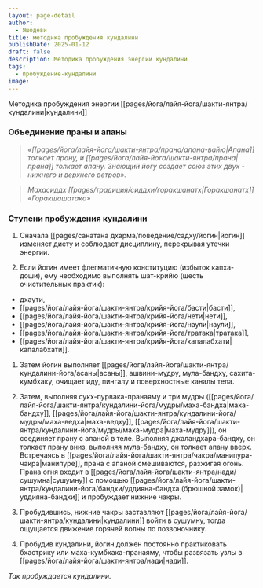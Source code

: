 ```yaml
---
layout: page-detail
author:
  - Яшодеви
title: методика пробуждения кундалини
publishDate: 2025-01-12
draft: false
description: Методика пробуждения энергии кундалини
tags:
  - пробуждение-кундалини
image:
---
```

Методика пробуждения энергии [[pages/йога/лайя-йога/шакти-янтра/кундалини|кундалини]]
### Объединение праны и апаны 

>*«[[pages/йога/лайя-йога/шакти-янтра/прана/апана-вайю|Апана]] толкает прану, и [[pages/йога/лайя-йога/шакти-янтра/прана|прана]] толкает апану. Знающий йогу создает союз этих двух - нижнего и верхнего ветров».*

>*Махасиддх [[pages/традиция/сиддхи/горакшанатх|Горакшанатх]] «Горакшашатака»*

### Ступени пробуждения кундалини 

1. Сначала [[pages/санатана дхарма/поведение/садху/йогин|йогин]] изменяет диету и соблюдает дисциплину, перекрывая утечки энергии. 

2. Если йогин имеет флегматичную конституцию (избыток капха-доши), ему необходимо выполнять шат-крийю (шесть очистительных практик): 

- дхаути, 
- [[pages/йога/лайя-йога/шакти-янтра/крийя-йога/басти|басти]], 
- [[pages/йога/лайя-йога/шакти-янтра/крийя-йога/нети|нети]], 
- [[pages/йога/лайя-йога/шакти-янтра/крийя-йога/наули|наули]], 
- [[pages/йога/лайя-йога/шакти-янтра/крийя-йога/тратака|тратака]], 
- [[pages/йога/лайя-йога/шакти-янтра/крийя-йога/капалабхати|капалабхати]]. 

1. Затем йогин выполняет [[pages/йога/лайя-йога/шакти-янтра/кундалини-йога/асаны|асаны]], ашвини-мудру, мула-бандху, сахита-кумбхаку, очищает иду, пингалу и поверхностные каналы тела. 

2. Затем, выполняя сукх-пурвака-пранаяму и три мудры ([[pages/йога/лайя-йога/шакти-янтра/кундалини-йога/мудры/маха-бандха|маха-бандху]], [[pages/йога/лайя-йога/шакти-янтра/кундалини-йога/мудры/маха-ведха|маха-ведху]], [[pages/йога/лайя-йога/шакти-янтра/кундалини-йога/мудры/маха-мудра|маха-мудру]]), он соединяет прану с апаной в теле. Выполняя джаландхара-бандху, он толкает прану вниз, выполняя мула-бандху, он толкает апану вверх. Встречаясь в [[pages/йога/лайя-йога/шакти-янтра/чакра/манипура-чакра|манипуре]], прана с апаной смешиваются, разжигая огонь. Прана огня входит в [[pages/йога/лайя-йога/шакти-янтра/нади/сушумна|сушумну]] с помощью [[pages/йога/лайя-йога/шакти-янтра/кундалини-йога/бандхи/уддияна-бандха (брюшной замок)|уддияна-бандхи]] и пробуждает нижние чакры. 

3. Пробудившись, нижние чакры заставляют [[pages/йога/лайя-йога/шакти-янтра/кундалини|кундалини]] войти в сушумну, тогда ощущается движение горячей волны по позвоночнику. 

4. Пробудив кундалини, йогин должен постоянно практиковать бхастрику или маха-кумбхака-пранаяму, чтобы развязать узлы в [[pages/йога/лайя-йога/шакти-янтра/нади|нади]]. 

*Так пробуждается кундалини.*
